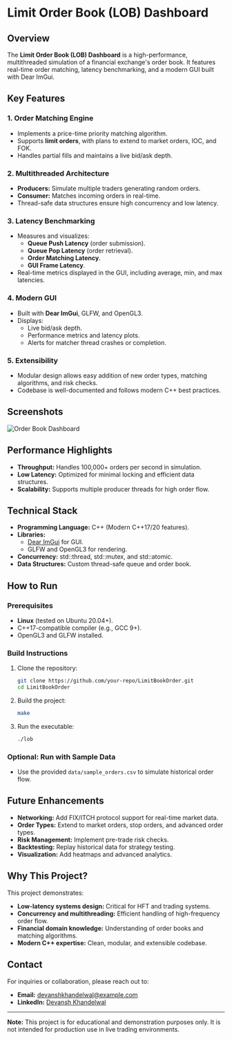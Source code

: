 # Limit Order Book (LOB) Dashboard

## Overview
The **Limit Order Book (LOB) Dashboard** is a high-performance, multithreaded simulation of a financial exchange's order book. It features real-time order matching, latency benchmarking, and a modern GUI built with Dear ImGui.

## Key Features

### 1. **Order Matching Engine**
- Implements a price-time priority matching algorithm.
- Supports **limit orders**, with plans to extend to market orders, IOC, and FOK.
- Handles partial fills and maintains a live bid/ask depth.

### 2. **Multithreaded Architecture**
- **Producers:** Simulate multiple traders generating random orders.
- **Consumer:** Matches incoming orders in real-time.
- Thread-safe data structures ensure high concurrency and low latency.

### 3. **Latency Benchmarking**
- Measures and visualizes:
  - **Queue Push Latency** (order submission).
  - **Queue Pop Latency** (order retrieval).
  - **Order Matching Latency**.
  - **GUI Frame Latency**.
- Real-time metrics displayed in the GUI, including average, min, and max latencies.

### 4. **Modern GUI**
- Built with **Dear ImGui**, GLFW, and OpenGL3.
- Displays:
  - Live bid/ask depth.
  - Performance metrics and latency plots.
  - Alerts for matcher thread crashes or completion.

### 5. **Extensibility**
- Modular design allows easy addition of new order types, matching algorithms, and risk checks.
- Codebase is well-documented and follows modern C++ best practices.

## Screenshots
![Order Book Dashboard](data/sample_screenshot.png)

## Performance Highlights
- **Throughput:** Handles 100,000+ orders per second in simulation.
- **Low Latency:** Optimized for minimal locking and efficient data structures.
- **Scalability:** Supports multiple producer threads for high order flow.

## Technical Stack
- **Programming Language:** C++ (Modern C++17/20 features).
- **Libraries:**
  - [Dear ImGui](https://github.com/ocornut/imgui) for GUI.
  - GLFW and OpenGL3 for rendering.
- **Concurrency:** std::thread, std::mutex, and std::atomic.
- **Data Structures:** Custom thread-safe queue and order book.

## How to Run

### Prerequisites
- **Linux** (tested on Ubuntu 20.04+).
- C++17-compatible compiler (e.g., GCC 9+).
- OpenGL3 and GLFW installed.

### Build Instructions
1. Clone the repository:
   ```bash
   git clone https://github.com/your-repo/LimitBookOrder.git
   cd LimitBookOrder
   ```
2. Build the project:
   ```bash
   make
   ```
3. Run the executable:
   ```bash
   ./lob
   ```

### Optional: Run with Sample Data
- Use the provided `data/sample_orders.csv` to simulate historical order flow.

## Future Enhancements
- **Networking:** Add FIX/ITCH protocol support for real-time market data.
- **Order Types:** Extend to market orders, stop orders, and advanced order types.
- **Risk Management:** Implement pre-trade risk checks.
- **Backtesting:** Replay historical data for strategy testing.
- **Visualization:** Add heatmaps and advanced analytics.

## Why This Project?
This project demonstrates:
- **Low-latency systems design:** Critical for HFT and trading systems.
- **Concurrency and multithreading:** Efficient handling of high-frequency order flow.
- **Financial domain knowledge:** Understanding of order books and matching algorithms.
- **Modern C++ expertise:** Clean, modular, and extensible codebase.

## Contact
For inquiries or collaboration, please reach out to:
- **Email:** devanshkhandelwal@example.com
- **LinkedIn:** [Devansh Khandelwal](https://linkedin.com/in/devanshkhandelwal)

---

**Note:** This project is for educational and demonstration purposes only. It is not intended for production use in live trading environments.